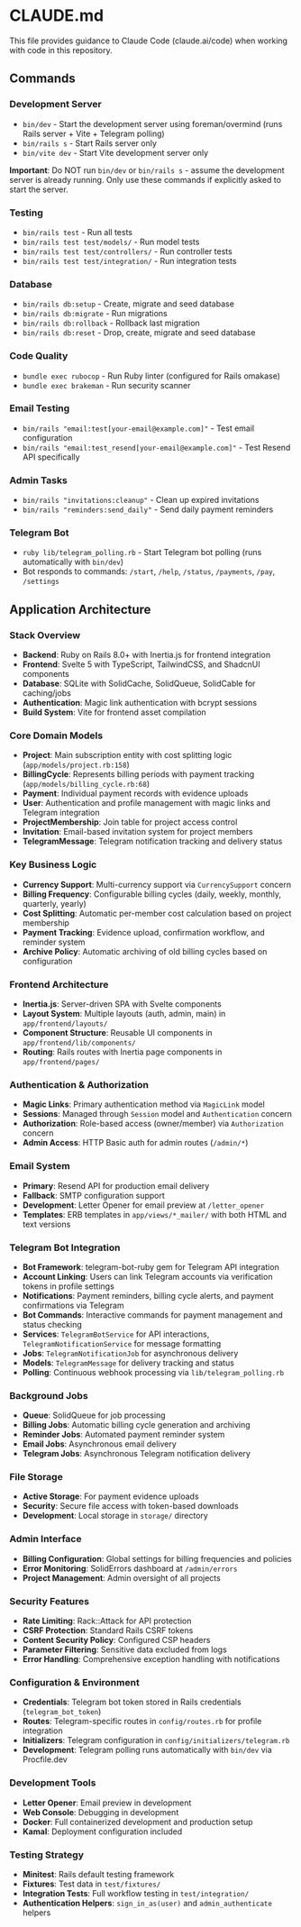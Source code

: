 # CLAUDE.md

This file provides guidance to Claude Code (claude.ai/code) when working with code in this repository.

## Commands

### Development Server
- `bin/dev` - Start the development server using foreman/overmind (runs Rails server + Vite + Telegram polling)
- `bin/rails s` - Start Rails server only
- `bin/vite dev` - Start Vite development server only

**Important**: Do NOT run `bin/dev` or `bin/rails s` - assume the development server is already running. Only use these commands if explicitly asked to start the server.

### Testing
- `bin/rails test` - Run all tests
- `bin/rails test test/models/` - Run model tests
- `bin/rails test test/controllers/` - Run controller tests  
- `bin/rails test test/integration/` - Run integration tests

### Database
- `bin/rails db:setup` - Create, migrate and seed database
- `bin/rails db:migrate` - Run migrations
- `bin/rails db:rollback` - Rollback last migration
- `bin/rails db:reset` - Drop, create, migrate and seed database

### Code Quality
- `bundle exec rubocop` - Run Ruby linter (configured for Rails omakase)
- `bundle exec brakeman` - Run security scanner

### Email Testing
- `bin/rails "email:test[your-email@example.com]"` - Test email configuration
- `bin/rails "email:test_resend[your-email@example.com]"` - Test Resend API specifically

### Admin Tasks
- `bin/rails "invitations:cleanup"` - Clean up expired invitations
- `bin/rails "reminders:send_daily"` - Send daily payment reminders

### Telegram Bot
- `ruby lib/telegram_polling.rb` - Start Telegram bot polling (runs automatically with `bin/dev`)
- Bot responds to commands: `/start`, `/help`, `/status`, `/payments`, `/pay`, `/settings`

## Application Architecture

### Stack Overview
- **Backend**: Ruby on Rails 8.0+ with Inertia.js for frontend integration
- **Frontend**: Svelte 5 with TypeScript, TailwindCSS, and ShadcnUI components
- **Database**: SQLite with SolidCache, SolidQueue, SolidCable for caching/jobs
- **Authentication**: Magic link authentication with bcrypt sessions
- **Build System**: Vite for frontend asset compilation

### Core Domain Models
- **Project**: Main subscription entity with cost splitting logic (`app/models/project.rb:158`)
- **BillingCycle**: Represents billing periods with payment tracking (`app/models/billing_cycle.rb:68`) 
- **Payment**: Individual payment records with evidence uploads
- **User**: Authentication and profile management with magic links and Telegram integration
- **ProjectMembership**: Join table for project access control
- **Invitation**: Email-based invitation system for project members
- **TelegramMessage**: Telegram notification tracking and delivery status

### Key Business Logic
- **Currency Support**: Multi-currency support via `CurrencySupport` concern
- **Billing Frequency**: Configurable billing cycles (daily, weekly, monthly, quarterly, yearly)
- **Cost Splitting**: Automatic per-member cost calculation based on project membership
- **Payment Tracking**: Evidence upload, confirmation workflow, and reminder system
- **Archive Policy**: Automatic archiving of old billing cycles based on configuration

### Frontend Architecture
- **Inertia.js**: Server-driven SPA with Svelte components
- **Layout System**: Multiple layouts (auth, admin, main) in `app/frontend/layouts/`
- **Component Structure**: Reusable UI components in `app/frontend/lib/components/`
- **Routing**: Rails routes with Inertia page components in `app/frontend/pages/`

### Authentication & Authorization
- **Magic Links**: Primary authentication method via `MagicLink` model
- **Sessions**: Managed through `Session` model and `Authentication` concern
- **Authorization**: Role-based access (owner/member) via `Authorization` concern  
- **Admin Access**: HTTP Basic auth for admin routes (`/admin/*`)

### Email System
- **Primary**: Resend API for production email delivery
- **Fallback**: SMTP configuration support
- **Development**: Letter Opener for email preview at `/letter_opener`
- **Templates**: ERB templates in `app/views/*_mailer/` with both HTML and text versions

### Telegram Bot Integration
- **Bot Framework**: telegram-bot-ruby gem for Telegram API integration
- **Account Linking**: Users can link Telegram accounts via verification tokens in profile settings
- **Notifications**: Payment reminders, billing cycle alerts, and payment confirmations via Telegram
- **Bot Commands**: Interactive commands for payment management and status checking
- **Services**: `TelegramBotService` for API interactions, `TelegramNotificationService` for message formatting
- **Jobs**: `TelegramNotificationJob` for asynchronous delivery
- **Models**: `TelegramMessage` for delivery tracking and status
- **Polling**: Continuous webhook processing via `lib/telegram_polling.rb`

### Background Jobs
- **Queue**: SolidQueue for job processing
- **Billing Jobs**: Automatic billing cycle generation and archiving
- **Reminder Jobs**: Automated payment reminder system
- **Email Jobs**: Asynchronous email delivery
- **Telegram Jobs**: Asynchronous Telegram notification delivery

### File Storage
- **Active Storage**: For payment evidence uploads
- **Security**: Secure file access with token-based downloads
- **Development**: Local storage in `storage/` directory

### Admin Interface
- **Billing Configuration**: Global settings for billing frequencies and policies
- **Error Monitoring**: SolidErrors dashboard at `/admin/errors`
- **Project Management**: Admin oversight of all projects

### Security Features
- **Rate Limiting**: Rack::Attack for API protection
- **CSRF Protection**: Standard Rails CSRF tokens
- **Content Security Policy**: Configured CSP headers
- **Parameter Filtering**: Sensitive data excluded from logs
- **Error Handling**: Comprehensive exception handling with notifications

### Configuration & Environment
- **Credentials**: Telegram bot token stored in Rails credentials (`telegram_bot_token`)
- **Routes**: Telegram-specific routes in `config/routes.rb` for profile integration
- **Initializers**: Telegram configuration in `config/initializers/telegram.rb`
- **Development**: Telegram polling runs automatically with `bin/dev` via Procfile.dev

### Development Tools
- **Letter Opener**: Email preview in development
- **Web Console**: Debugging in development
- **Docker**: Full containerized development and production setup
- **Kamal**: Deployment configuration included

### Testing Strategy
- **Minitest**: Rails default testing framework
- **Fixtures**: Test data in `test/fixtures/`
- **Integration Tests**: Full workflow testing in `test/integration/`
- **Authentication Helpers**: `sign_in_as(user)` and `admin_authenticate` helpers